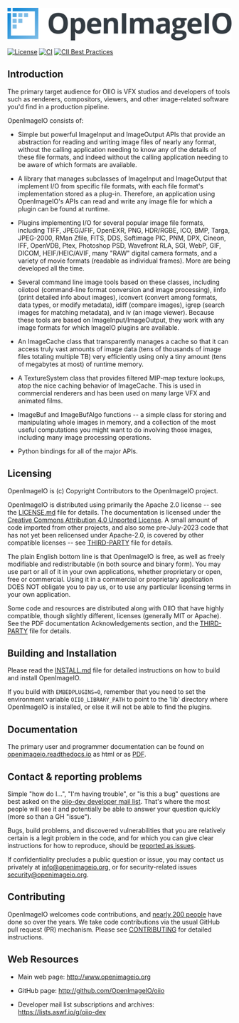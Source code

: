 <p align="center">
  <img src="ASWF/logos/openimageio-horizontal-gradient.png">
</p>

[![License](https://img.shields.io/badge/license-Apache2.0-blue.svg?style=flat-square)](https://github.com/OpenImageIO/oiio/blob/master/LICENSE.md)
[![CI](https://github.com/OpenImageIO/oiio/actions/workflows/ci.yml/badge.svg)](https://github.com/OpenImageIO/oiio/actions/workflows/ci.yml)
[![CII Best Practices](https://bestpractices.coreinfrastructure.org/projects/2694/badge)](https://bestpractices.coreinfrastructure.org/projects/2694)


Introduction
------------

The primary target audience for OIIO is VFX studios and developers of
tools such as renderers, compositors, viewers, and other image-related
software you'd find in a production pipeline.

OpenImageIO consists of:

* Simple but powerful ImageInput and ImageOutput APIs that provide
  an abstraction for reading and writing image files of nearly any
  format, without the calling application needing to know any of the
  details of these file formats, and indeed without the calling
  application needing to be aware of which formats are available.

* A library that manages subclasses of ImageInput and ImageOutput that
  implement I/O from specific file formats, with each file format's
  implementation stored as a plug-in.  Therefore, an application using
  OpenImageIO's APIs can read and write any image file for which a
  plugin can be found at runtime.

* Plugins implementing I/O for several popular image file formats,
  including TIFF, JPEG/JFIF, OpenEXR, PNG, HDR/RGBE, ICO, BMP, Targa,
  JPEG-2000, RMan Zfile, FITS, DDS, Softimage PIC, PNM, DPX, Cineon,
  IFF, OpenVDB, Ptex, Photoshop PSD, Wavefront RLA, SGI, WebP,
  GIF, DICOM, HEIF/HEIC/AVIF, many "RAW" digital camera formats, and a variety
  of movie formats (readable as individual frames).  More are being developed
  all the time.

* Several command line image tools based on these classes, including
  oiiotool (command-line format conversion and image processing), iinfo
  (print detailed info about images), iconvert (convert among formats,
  data types, or modify metadata), idiff (compare images), igrep (search
  images for matching metadata), and iv (an image viewer). Because these
  tools are based on ImageInput/ImageOutput, they work with any image
  formats for which ImageIO plugins are available.

* An ImageCache class that transparently manages a cache so that it
  can access truly vast amounts of image data (tens of thousands of
  image files totaling multiple TB) very efficiently using only a tiny
  amount (tens of megabytes at most) of runtime memory.

* A TextureSystem class that provides filtered MIP-map texture
  lookups, atop the nice caching behavior of ImageCache.  This is used
  in commercial renderers and has been used on many large VFX and
  animated films.

* ImageBuf and ImageBufAlgo functions -- a simple class for storing
  and manipulating whole images in memory, and a collection of the
  most useful computations you might want to do involving those images,
  including many image processing operations.

* Python bindings for all of the major APIs.



Licensing
---------

OpenImageIO is (c) Copyright Contributors to the OpenImageIO project.

OpenImageIO is distributed using primarily the Apache 2.0 license -- see the
[LICENSE.md](LICENSE.md) file for details.  The documentation is licensed
under the [Creative Commons Attribution 4.0 Unported
License](http://creativecommons.org/licenses/by/4.0/). A small amount of code
imported from other projects, and also some pre-July-2023 code that has not
yet been relicensed under Apache-2.0, is covered by other compatible licenses
-- see [THIRD-PARTY](THIRD-PARTY.md) file for details.

The plain English bottom line is that OpenImageIO is free, as well as
freely modifiable and redistributable (in both source and binary form).
You may use part or all of it in your own applications, whether
proprietary or open, free or commercial.  Using it in a commercial or
proprietary application DOES NOT obligate you to pay us, or to use any
particular licensing terms in your own application.

Some code and resources are distributed along with OIIO that have highly
compatible, though slightly different, licenses (generally MIT or Apache).
See the PDF documentation Acknowledgements section, and the
[THIRD-PARTY](THIRD-PARTY.md) file for details.


Building and Installation
-------------------------

Please read the [INSTALL.md](INSTALL.md) file for detailed instructions on
how to build and install OpenImageIO.

If you build with `EMBEDPLUGINS=0`, remember that you need to set the
environment variable `OIIO_LIBRARY_PATH` to point to the 'lib' directory
where OpenImageIO is installed, or else it will not be able to find the
plugins.


Documentation
-------------

The primary user and programmer documentation can be found
on [openimageio.readthedocs.io](https://openimageio.readthedocs.io/en/latest/)
as html or as [PDF](https://readthedocs.org/projects/openimageio/downloads/pdf/latest/).


Contact & reporting problems
----------------------------

Simple "how do I...", "I'm having trouble", or "is this a bug" questions are
best asked on the [oiio-dev developer mail
list](https://lists.aswf.io/g/oiio-dev).
That's where the most people will see it and potentially be able to answer
your question quickly (more so than a GH "issue").

Bugs, build problems, and discovered vulnerabilities that you are relatively
certain is a legit problem in the code, and for which you can give clear
instructions for how to reproduce, should be [reported as
issues](https://github.com/OpenImageIO/oiio/issues).

If confidentiality precludes a public question or issue, you may contact us
privately at [info@openimageio.org](info@openimageio.org), or for
security-related issues [security@openimageio.org](security@openimageio.org).


Contributing
------------

OpenImageIO welcomes code contributions, and [nearly 200 people](CREDITS.md)
have done so over the years. We take code contributions via the usual GitHub
pull request (PR) mechanism. Please see [CONTRIBUTING](CONTRIBUTING.md) for
detailed instructions.


Web Resources
-------------

* Main web page:      http://www.openimageio.org

* GitHub page:        http://github.com/OpenImageIO/oiio

* Developer mail list subscriptions and archives:
  https://lists.aswf.io/g/oiio-dev

